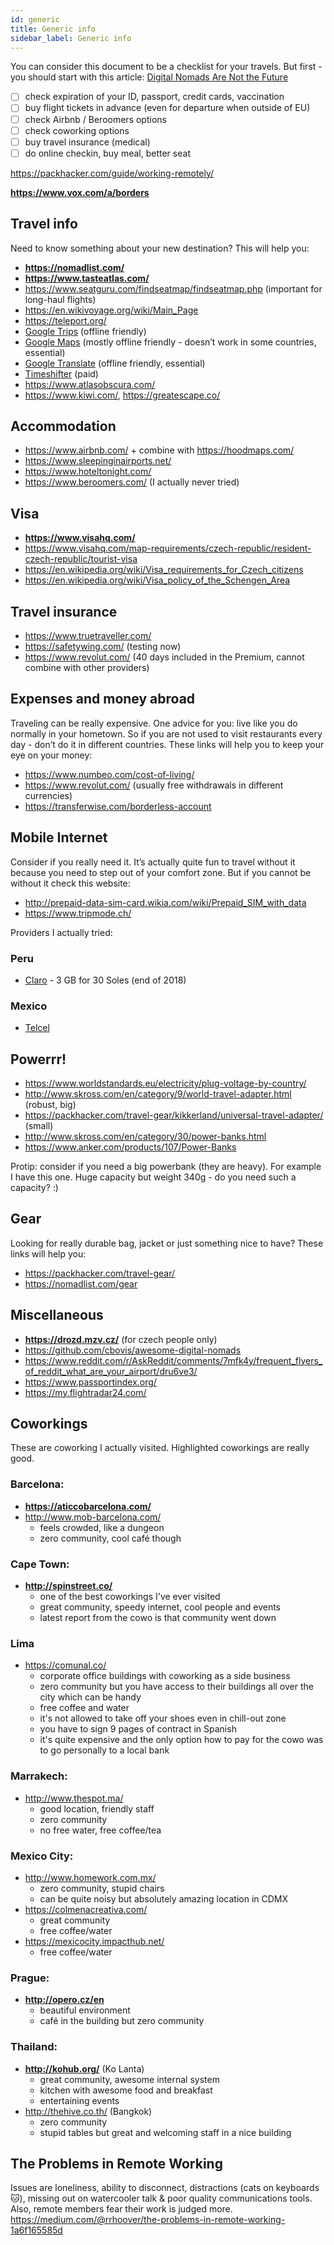 ```yaml
---
id: generic
title: Generic info
sidebar_label: Generic info
---
```


You can consider this document to be a checklist for your travels. But first - you should start with this article: [Digital Nomads Are Not the Future](https://medium.com/s/story/digital-nomads-are-not-the-future-be360c7911b4)

- [ ] check expiration of your ID, passport, credit cards, vaccination
- [ ] buy flight tickets in advance (even for departure when outside of EU)
- [ ] check Airbnb / Beroomers options
- [ ] check coworking options
- [ ] buy travel insurance (medical)
- [ ] do online checkin, buy meal, better seat

https://packhacker.com/guide/working-remotely/

**https://www.vox.com/a/borders**

## Travel info
Need to know something about your new destination? This will help you:

- **https://nomadlist.com/**
- **https://www.tasteatlas.com/**
- https://www.seatguru.com/findseatmap/findseatmap.php (important for long-haul flights)
- https://en.wikivoyage.org/wiki/Main_Page
- https://teleport.org/
- [Google Trips](https://itunes.apple.com/us/app/google-trips-plan-your-trip/id1081561570?mt=8) (offline friendly)
- [Google Maps](https://itunes.apple.com/us/app/google-maps-gps-navigation/id585027354?mt=8) (mostly offline friendly - doesn’t work in some countries, essential)
- [Google Translate](https://itunes.apple.com/us/app/google-translate/id414706506?mt=8) (offline friendly, essential)
- [Timeshifter](https://itunes.apple.com/us/app/timeshifter/id1380684374?mt=8) (paid)
- https://www.atlasobscura.com/
- https://www.kiwi.com/, https://greatescape.co/

## Accommodation
- https://www.airbnb.com/ + combine with https://hoodmaps.com/
- https://www.sleepinginairports.net/
- https://www.hoteltonight.com/
- https://www.beroomers.com/ (I actually never tried)

## Visa
- **https://www.visahq.com/**
- https://www.visahq.com/map-requirements/czech-republic/resident-czech-republic/tourist-visa
- https://en.wikipedia.org/wiki/Visa_requirements_for_Czech_citizens
- https://en.wikipedia.org/wiki/Visa_policy_of_the_Schengen_Area

## Travel insurance
- https://www.truetraveller.com/
- https://safetywing.com/ (testing now)
- https://www.revolut.com/ (40 days included in the Premium, cannot combine with other providers)

## Expenses and money abroad
Traveling can be really expensive. One advice for you: live like you do normally in your hometown. So if you are not used to visit restaurants every day - don’t do it in different countries. These links will help you to keep your eye on your money:

- https://www.numbeo.com/cost-of-living/
- https://www.revolut.com/ (usually free withdrawals in different currencies)
- https://transferwise.com/borderless-account

## Mobile Internet
Consider if you really need it. It’s actually quite fun to travel without it because you need to step out of your comfort zone. But if you cannot be without it check this website:

- http://prepaid-data-sim-card.wikia.com/wiki/Prepaid_SIM_with_data
- https://www.tripmode.ch/

Providers I actually tried:

### Peru

- [Claro](http://www.claro.com.pe/personas/) - 3 GB for 30 Soles (end of 2018)

### Mexico

- [Telcel](https://www.telcel.com/)

## Powerrr!

- https://www.worldstandards.eu/electricity/plug-voltage-by-country/
- http://www.skross.com/en/category/9/world-travel-adapter.html (robust, big)
- https://packhacker.com/travel-gear/kikkerland/universal-travel-adapter/ (small)
- http://www.skross.com/en/category/30/power-banks.html
- https://www.anker.com/products/107/Power-Banks

Protip: consider if you need a big powerbank (they are heavy). For example I have this one. Huge capacity but weight 340g - do you need such a capacity? :)

## Gear
Looking for really durable bag, jacket or just something nice to have? These links will help you:

- https://packhacker.com/travel-gear/
- https://nomadlist.com/gear

## Miscellaneous
- **https://drozd.mzv.cz/** (for czech people only)
- https://github.com/cbovis/awesome-digital-nomads
- https://www.reddit.com/r/AskReddit/comments/7mfk4y/frequent_flyers_of_reddit_what_are_your_airport/dru6ve3/
- https://www.passportindex.org/
- https://my.flightradar24.com/

## Coworkings
These are coworking I actually visited. Highlighted coworkings are really good.

### Barcelona:
- **https://aticcobarcelona.com/**
- http://www.mob-barcelona.com/
  - feels crowded, like a dungeon
  - zero community, cool café though

### Cape Town:
- **http://spinstreet.co/**
  - one of the best coworkings I've ever visited
  - great community, speedy internet, cool people and events
  - latest report from the cowo is that community went down

### Lima
- https://comunal.co/
  - corporate office buildings with coworking as a side business
  - zero community but you have access to their buildings all over the city which can be handy
  - free coffee and water
  - it's not allowed to take off your shoes even in chill-out zone
  - you have to sign 9 pages of contract in Spanish
  - it's quite expensive and the only option how to pay for the cowo was to go personally to a local bank

### Marrakech:
- http://www.thespot.ma/
  - good location, friendly staff
  - zero community
  - no free water, free coffee/tea

### Mexico City:
- http://www.homework.com.mx/
  - zero community, stupid chairs
  - can be quite noisy but absolutely amazing location in CDMX
- https://colmenacreativa.com/
  - great community
  - free coffee/water
- https://mexicocity.impacthub.net/
  - free coffee/water

### Prague:
- **http://opero.cz/en**
  - beautiful environment
  - café in the building but zero community

### Thailand:
- **http://kohub.org/** (Ko Lanta)
  - great community, awesome internal system
  - kitchen with awesome food and breakfast
  - entertaining events
- http://thehive.co.th/ (Bangkok)
  - zero community
  - stupid tables but great and welcoming staff in a nice building

## The Problems in Remote Working

Issues are loneliness, ability to disconnect, distractions (cats on keyboards 🐱), missing out on watercooler talk & poor quality communications tools. Also, remote members fear their work is judged more. https://medium.com/@rrhoover/the-problems-in-remote-working-1a6f165585d
